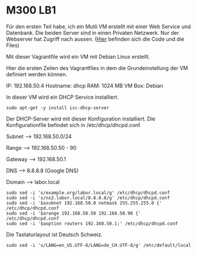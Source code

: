 M300 LB1
=========

Für den ersten Teil habe, ich ein Mutli VM erstellt mit einer Web Service und Datenbank. Die beiden Server sind in einen Privaten Netzwerk. Nur der Webserver hat Zugriff nach aussen. (<a href="https://github.com/mc-b/devops/tree/master/vagrant">Hier</a> befinden sich die Code und die Files)
 
Mit dieser Vagrantfile wird ein VM mit Debian Linux erstellt. 

Hier die ersten Zeilen des Vagrantfiles in dem die Grundeinstellung der VM definiert werden können.

IP: 192.168.50.4
Hostname: dhcp
RAM: 1024 MB
VM Box: Debian

In dieser VM wird ein DHCP Service installiert.
```
sudo apt-get -y install isc-dhcp-server
```

Der DHCP-Server wird mit dieser Konfiguration installiert. Die Konfigurationfile befindet sich in /etc/dhcp/dhcpd.conf.

Subnet -->   192.168.50.0/24

Range -->    192.168.50.50 - 90

Gateway -->  192.168.50.1

DNS -->      8.8.8.8 (Google DNS)

Domain -->   labor.local
```
sudo sed -i 's/example.org/labor.local/g' /etc/dhcp/dhcpd.conf
sudo sed -i 's/ns2.labor.local/8.8.8.8/g' /etc/dhcp/dhcpd.conf
sudo sed -i '$asubnet 192.168.50.0 netmask 255.255.255.0 {' /etc/dhcp/dhcpd.conf
sudo sed -i '$arange 192.168.50.50 192.168.50.90 {' /etc/dhcp/dhcpd.conf
sudo sed -i '$aoption routers 192.168.50.1;' /etc/dhcp/dhcpd.conf
``` 
Die Tastaturlayout ist Deutsch Schweiz.
```
sudo sed -i 's/LANG=en_US.UTF-8/LANG=de_CH.UTF-8/g' /etc/default/local
```
